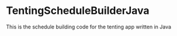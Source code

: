 # TentingScheduleBuilderJava
This is the schedule building code for the tenting app written in Java
